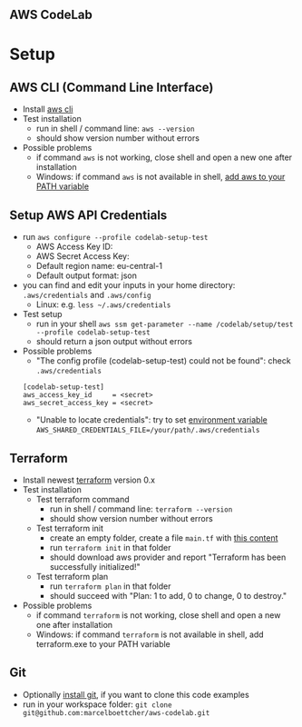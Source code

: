 AWS CodeLab
---

# Setup

## AWS CLI (Command Line Interface)
- Install [aws cli](https://docs.aws.amazon.com/cli/latest/userguide/installing.html)
- Test installation 
  - run in shell / command line: `aws --version` 
  - should show version number without errors
- Possible problems
  - if command `aws` is not working, close shell and open a new one after installation 
  - Windows: if command `aws` is not available in shell, [add aws to your PATH variable](https://docs.aws.amazon.com/cli/latest/userguide/awscli-install-windows.html#awscli-install-windows-path)


## Setup AWS API Credentials
- run `aws configure --profile codelab-setup-test`
  - AWS Access Key ID: <send-to-you-by-email>
  - AWS Secret Access Key: <send-to-you-by-email>
  - Default region name: eu-central-1
  - Default output format: json
- you can find and edit your inputs in your home directory: `.aws/credentials` and `.aws/config`
  - Linux: e.g. `less ~/.aws/credentials`
- Test setup
  - run in your shell `aws ssm get-parameter --name /codelab/setup/test --profile codelab-setup-test`
  - should return a json output without errors
- Possible problems
  - "The config profile (codelab-setup-test) could not be found": check `.aws/credentials`
  ```
  [codelab-setup-test]
  aws_access_key_id     = <secret>
  aws_secret_access_key = <secret>
  ```
  - "Unable to locate credentials": try to set [environment variable](https://docs.aws.amazon.com/cli/latest/topic/config-vars.html#the-shared-credentials-file) `AWS_SHARED_CREDENTIALS_FILE=/your/path/.aws/credentials`


## Terraform
- Install newest [terraform](https://www.terraform.io/downloads.html) version 0.x
- Test installation
  - Test terraform command 
    - run in shell / command line: `terraform --version` 
    - should show version number without errors
  - Test terraform init
    - create an empty folder, create a file `main.tf` with [this content](terraform/00-setup-test/main.tf)
    - run `terraform init` in that folder
    - should download aws provider and report "Terraform has been successfully initialized!" 
  - Test terraform plan
    - run `terraform plan` in that folder
    - should succeed with "Plan: 1 to add, 0 to change, 0 to destroy."
- Possible problems
  - if command `terraform` is not working, close shell and open a new one after installation 
  - Windows: if command `terraform` is not available in shell, add terraform.exe to your PATH variable


## Git
- Optionally [install git](https://git-scm.com/book/en/v2/Getting-Started-Installing-Git), if you want to clone this code examples
- run in your workspace folder: `git clone git@github.com:marcelboettcher/aws-codelab.git`